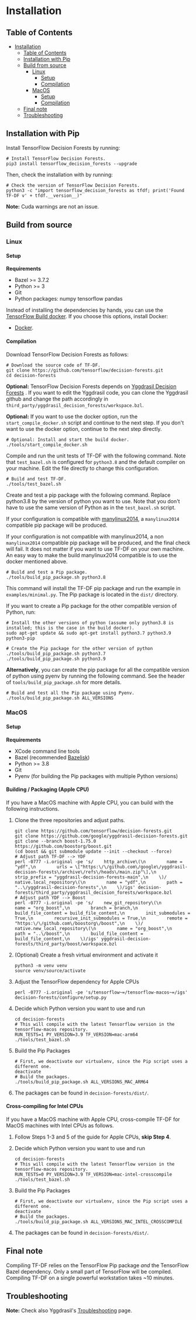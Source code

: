 # Installation

<!-- docs_infra:strip_begin -->

## Table of Contents

<!--ts-->

*   [Installation](#installation)
    *   [Table of Contents](#table-of-contents)
    *   [Installation with Pip](#installation-with-pip)
    *   [Build from source](#build-from-source)
        *   [Linux](#linux)
            *   [Setup](#setup)
            *   [Compilation](#compilation)
        *   [MacOS](#macos)
            *   [Setup](#setup-1)
            *   [Compilation](#compilation-1)
    *   [Final note](#final-note)
    *   [Troubleshooting](#troubleshooting)

<!--te-->

<!-- docs_infra:strip_end -->

## Installation with Pip

Install TensorFlow Decision Forests by running:

```shell
# Install TensorFlow Decision Forests.
pip3 install tensorflow_decision_forests --upgrade
```

Then, check the installation with by running:

```shell
# Check the version of TensorFlow Decision Forests.
python3 -c "import tensorflow_decision_forests as tfdf; print('Found TF-DF v' + tfdf.__version__)"
```

**Note:** Cuda warnings are not an issue.

## Build from source

### Linux

#### Setup

**Requirements**

-   Bazel >= 3.7.2
-   Python >= 3
-   Git
-   Python packages: numpy tensorflow pandas

Instead of installing the dependencies by hands, you can use the
[TensorFlow Build docker](https://github.com/tensorflow/build). If you choose
this options, install Docker:

-   [Docker](https://docs.docker.com/get-docker/).

#### Compilation

Download TensorFlow Decision Forests as follows:

```shell
# Download the source code of TF-DF.
git clone https://github.com/tensorflow/decision-forests.git
cd decision-forests
```

**Optional:** TensorFlow Decision Forests depends on
[Yggdrasil Decision Forests](https://github.com/google/yggdrasil-decision-forests)
. If you want to edit the Yggdrasil code, you can clone the Yggdrasil github and
change the path accordingly in
`third_party/yggdrasil_decision_forests/workspace.bzl`.

**Optional:** If you want to use the docker option, run the
`start_compile_docker.sh` script and continue to the next step. If you don't
want to use the docker option, continue to the next step directly.

```shell
# Optional: Install and start the build docker.
./tools/start_compile_docker.sh
```

Compile and run the unit tests of TF-DF with the following command. Note that
`test_bazel.sh` is configured for `python3.8` and the default compiler on your
machine. Edit the file directly to change this configuration.

```shell
# Build and test TF-DF.
./tools/test_bazel.sh
```

Create and test a pip package with the following command. Replace python3.8 by
the version of python you want to use. Note that you don't have to use the same
version of Python as in the `test_bazel.sh` script.

If your configuration is compatible with
[manylinux2014](https://www.python.org/dev/peps/pep-0571/), a `manylinux2014`
compatible pip package will be produced.

If your configuration is not compatible with manylinux2014, a non
`manylinux2014` compatible pip package will be produced, and the final check
will fail. It does not matter if you want to use TF-DF on your own machine. An
easy way to make the build manylinux2014 compatible is to use the docker
mentioned above.

```shell
# Build and test a Pip package.
./tools/build_pip_package.sh python3.8
```

This command will install the TF-DF pip package and run the example in
`examples/minimal.py`. The Pip package is located in the `dist/` directory.

If you want to create a Pip package for the other compatible version of Python,
run:

```shell
# Install the other versions of python (assume only python3.8 is installed; this is the case in the build docker).
sudo apt-get update && sudo apt-get install python3.7 python3.9 python3-pip

# Create the Pip package for the other version of python
./tools/build_pip_package.sh python3.7
./tools/build_pip_package.sh python3.9
```

**Alternatively**, you can create the pip package for all the compatible version
of python using pyenv by running the following command. See the header of
`tools/build_pip_package.sh` for more details.

```shell
# Build and test all the Pip package using Pyenv.
./tools/build_pip_package.sh ALL_VERSIONS
```

### MacOS

#### Setup

**Requirements**

-   XCode command line tools
-   Bazel (recommended [Bazelisk](https://github.com/bazelbuild/bazelisk))
-   Python >= 3.8
-   Git
-   Pyenv (for building the Pip packages with multiple Python versions)

#### Building  / Packaging (Apple CPU)

If you have a MacOS machine with Apple CPU, you can build with the following
instructions.

1.  Clone the three repositories and adjust paths.

    ```
    git clone https://github.com/tensorflow/decision-forests.git
    git clone https://github.com/google/yggdrasil-decision-forests.git
    git clone --branch boost-1.75.0 https://github.com/boostorg/boost.git
    (cd boost && git submodule update --init --checkout --force)
    # Adjust path TF-DF --> YDF
    perl -0777 -i.original -pe 's/    http_archive\(\n        name = "ydf",\n        urls = \["https:\/\/github.com\/google\/yggdrasil-decision-forests\/archive\/refs\/heads\/main.zip"\],\n        strip_prefix = "yggdrasil-decision-forests-main",\n    \)/    native.local_repository\(\n        name = "ydf",\n        path = "..\/yggdrasil-decision-forests",\n    \)/igs' decision-forests/third_party/yggdrasil_decision_forests/workspace.bzl
    # Adjust path YDF --> Boost
    perl -0777 -i.original -pe 's/    new_git_repository\(\n        name = "org_boost",\n        branch = branch,\n        build_file_content = build_file_content,\n        init_submodules = True,\n        recursive_init_submodules = True,\n        remote = "https:\/\/github.com\/boostorg\/boost",\n    \)/    native.new_local_repository\(\n        name = "org_boost",\n        path = "..\/boost",\n        build_file_content = build_file_content,\n    \)/igs' yggdrasil-decision-forests/third_party/boost/workspace.bzl
    ```

1.  (Optional) Create a fresh virtual environment and activate it

    ```
    python3 -m venv venv
    source venv/source/activate
    ```

1.  Adjust the TensorFlow dependency for Apple CPUs

    ```
    perl -0777 -i.original -pe 's/tensorflow~=/tensorflow-macos~=/igs' decision-forests/configure/setup.py
    ```

1.  Decide which Python version you want to use and run

    ```
    cd decision-forests
    # This will compile with the latest Tensorflow version in the tensorflow-macos repository.
    RUN_TESTS=1 PY_VERSION=3.9 TF_VERSION=mac-arm64 ./tools/test_bazel.sh
    ```

1.  Build the Pip Packages

    ```
    # First, we deactivate our virtualenv, since the Pip script uses a different one.
    deactivate
    # Build the packages.
    ./tools/build_pip_package.sh ALL_VERSIONS_MAC_ARM64
    ```

1.  The packages can be found in `decision-forests/dist/`.

#### Cross-compiling for Intel CPUs

If you have a MacOS machine with Apple CPU, cross-compile TF-DF for MacOS
machines with Intel CPUs as follows.

1.  Follow Steps 1-3 and 5 of the guide for Apple CPUs, **skip Step 4**.

1.  Decide which Python version you want to use and run

    ```
    cd decision-forests
    # This will compile with the latest Tensorflow version in the tensorflow-macos repository.
    RUN_TESTS=0 PY_VERSION=3.9 TF_VERSION=mac-intel-crosscompile ./tools/test_bazel.sh
    ```

1.  Build the Pip Packages

    ```
    # First, we deactivate our virtualenv, since the Pip script uses a different one.
    deactivate
    # Build the packages.
    ./tools/build_pip_package.sh ALL_VERSIONS_MAC_INTEL_CROSSCOMPILE
    ```

1.  The packages can be found in `decision-forests/dist/`.

## Final note

Compiling TF-DF relies on the TensorFlow Pip package *and* the TensorFlow Bazel
dependency. Only a small part of TensorFlow will be compiled.
Compiling TF-DF on a single powerful workstation takes ~10 minutes.

## Troubleshooting

**Note:** Check also Yggdrasil's
[Troubleshooting](https://github.com/google/yggdrasil-decision-forests/blob/main/documentation/installation.md#troubleshooting)
page.

